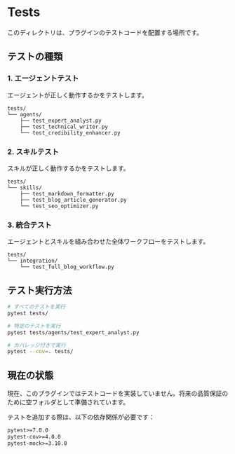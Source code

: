 # Tests

このディレクトリは、プラグインのテストコードを配置する場所です。

## テストの種類

### 1. エージェントテスト
エージェントが正しく動作するかをテストします。

```
tests/
└── agents/
    ├── test_expert_analyst.py
    ├── test_technical_writer.py
    └── test_credibility_enhancer.py
```

### 2. スキルテスト
スキルが正しく動作するかをテストします。

```
tests/
└── skills/
    ├── test_markdown_formatter.py
    ├── test_blog_article_generator.py
    └── test_seo_optimizer.py
```

### 3. 統合テスト
エージェントとスキルを組み合わせた全体ワークフローをテストします。

```
tests/
└── integration/
    └── test_full_blog_workflow.py
```

## テスト実行方法

```bash
# すべてのテストを実行
pytest tests/

# 特定のテストを実行
pytest tests/agents/test_expert_analyst.py

# カバレッジ付きで実行
pytest --cov=. tests/
```

## 現在の状態

現在、このプラグインではテストコードを実装していません。将来の品質保証のために空フォルダとして準備されています。

テストを追加する際は、以下の依存関係が必要です：

```txt
pytest>=7.0.0
pytest-cov>=4.0.0
pytest-mock>=3.10.0
```
